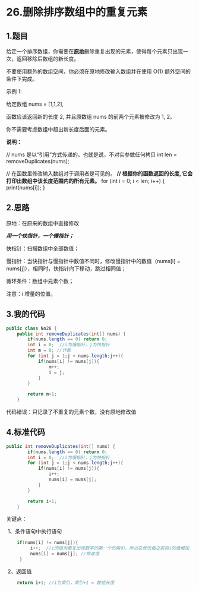 # 26.删除排序数组中的重复元素

## 1.题目

给定一个排序数组，你需要在<u>**原地**</u>删除重复出现的元素，使得每个元素只出现一次，返回移除后数组的新长度。

不要使用额外的数组空间，你必须在原地修改输入数组并在使用 O(1) 额外空间的条件下完成。

示例 1:

给定数组 nums = [1,1,2], 

函数应该返回新的长度 2, 并且原数组 nums 的前两个元素被修改为 1, 2。 

你不需要考虑数组中超出新长度后面的元素。



**说明：**

// nums 是以“引用”方式传递的。也就是说，不对实参做任何拷贝
int len = removeDuplicates(nums);

// 在函数里修改输入数组对于调用者是可见的。
**// 根据你的函数返回的长度, 它会打印出数组中该长度范围内的所有元素。**
for (int i = 0; i < len; i++) {
    print(nums[i]);
}



## 2.思路

原地：在原来的数组中直接修改

***用一个快指针，一个慢指针；***

快指针：扫描数组中全部数值；

慢指针：当快指针与慢指针中数值不同时，修改慢指针中的数值（nums[i] = nums[j]），相同时，快指针向下移动，跳过相同值；

循环条件：数组中元素个数；

注意：i 增量的位置。		

## 3.我的代码

```java
public class No26 {
    public int removeDuplicates(int[] nums) {
        if(nums.length == 0) return 0;
        int i = 0;  //i为慢指针，j为快指针
        int m = 0; //计数
        for (int j = 1;j < nums.length;j++){
            if(nums[i] != nums[j]){
                m++;
                i = j;
            }
        }

        return m+1;
    }
```

代码错误：只记录了不重复的元素个数，没有原地修改值



## 4.标准代码

~~~java
public int removeDuplicates(int[] nums) {
        if(nums.length == 0) return 0;
        int i = 0;  //i为慢指针，j为快指针
        for (int j = 1;j < nums.length;j++){
            if(nums[i] != nums[j]){
                i++;
                nums[i] = nums[j];
            }
        }

        return i+1;
    }
~~~

关键点：

​	1、条件语句中执行语句

~~~java
	if(nums[i] != nums[j]){
         i++;  //i的值为重复出现数字的第一个的索引，所以在修改值之前将i的值增加
         nums[i] = nums[j]; //修改值
     }
~~~

​	2、返回值

~~~java
	return i+1; //i为索引，索引+1 = 数组长度
~~~

​	

